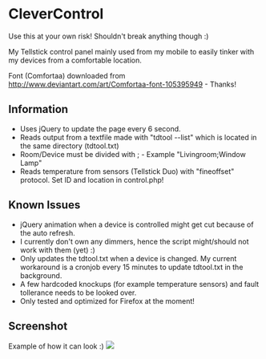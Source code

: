 CleverControl
=============

Use this at your own risk! Shouldn't break anything though :)

My Tellstick control panel mainly used from my mobile to easily tinker with my devices from a comfortable location.

Font (Comfortaa) downloaded from http://www.deviantart.com/art/Comfortaa-font-105395949 - Thanks!

Information
-----------
* Uses jQuery to update the page every 6 second.
* Reads output from a textfile made with "tdtool --list" which is located in the same directory (tdtool.txt)
* Room/Device must be divided with ; - Example "Livingroom;Window Lamp"
* Reads temperature from sensors (Tellstick Duo) with "fineoffset" protocol. Set ID and location in control.php!

Known Issues
------------
* jQuery animation when a device is controlled might get cut because of the auto refresh.
* I currently don't own any dimmers, hence the script might/should not work with them (yet) :) 
* Only updates the tdtool.txt when a device is changed. My current workaround is a cronjob every 15 minutes to update tdtool.txt in the background.
* A few hardcoded knockups (for example temperature sensors) and fault tollerance needs to be looked over.
* Only tested and optimized for Firefox at the moment!

Screenshot
----------
Example of how it can look :)
<img src="https://fogelholk.se/clevercontrol.png" />
